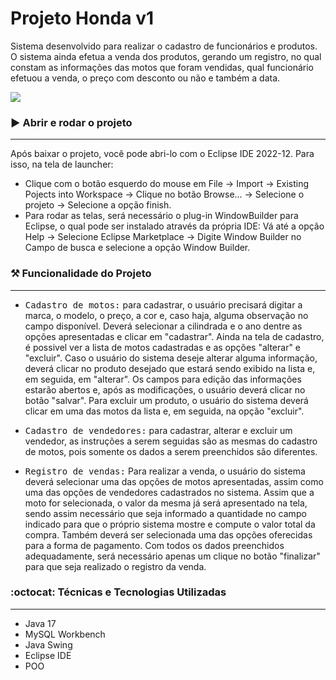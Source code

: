 # Projeto Honda v1
Sistema desenvolvido para realizar o cadastro de funcionários e produtos. 
O sistema ainda efetua a venda dos produtos, gerando um registro, no qual constam as informações das motos que foram vendidas, qual funcionário efetuou a venda, o preço com desconto ou não e também a data.

<p>
<img src="https://img.shields.io/badge/STATUS-COMPLETO-green"/>
</p>

### :arrow_forward: Abrir e rodar o projeto
---
Após baixar o projeto, você pode abri-lo com o Eclipse IDE 2022-12. Para isso, na tela de launcher:
- Clique com o botão esquerdo do mouse em File -> Import -> Existing Pojects into Workspace -> Clique no botão Browse... 
-> Selecione o projeto -> Selecione a opção finish.
- Para rodar as telas, será necessário o plug-in WindowBuilder para Eclipse, o qual pode ser instalado através da própria IDE: 
Vá até a opção Help -> Selecione Eclipse Marketplace -> Digite Window Builder no Campo de busca e selecione a opção Window Builder.

### :hammer_and_pick: Funcionalidade do Projeto 
---
- <kbd>Cadastro de motos:</kbd> para cadastrar, o usuário precisará digitar a marca, o modelo, o preço, a cor e, caso haja, alguma observação no campo disponível. 
Deverá selecionar a cilindrada e o ano dentre as opções apresentadas e clicar em "cadastrar". 
Ainda na tela de cadastro, é possivel ver a lista de motos cadastradas e as opções "alterar" e "excluir".
Caso o usuário do sistema deseje alterar alguma informação, deverá clicar no produto desejado que estará sendo exibido na lista e, em seguida, em "alterar". Os campos para edição das informações
estarão abertos e, após as modificações, o usuário deverá clicar no botão "salvar".
Para excluir um produto, o usuário do sistema deverá clicar em uma das motos da lista e, em seguida, na opção "excluir".

- <kbd>Cadastro de vendedores:</kbd> para cadastrar, alterar e excluir um vendedor, as instruções a serem seguidas são as mesmas do cadastro de motos, pois somente os dados a serem preenchidos são diferentes.

- <kbd>Registro de vendas:</kbd> Para realizar a venda, o usuário do sistema deverá selecionar uma das opções de motos apresentadas, assim como uma das opções de vendedores cadastrados no sistema. Assim que a moto for selecionada, o valor da mesma
já será apresentado na tela, sendo assim necessário que seja informado a quantidade no campo indicado para que o próprio sistema mostre e compute o valor total da compra. Também deverá ser selecionada uma das opções oferecidas para a forma
de pagamento. Com todos os dados preenchidos adequadamente, será necessário apenas um clique no botão "finalizar" para que seja realizado o registro da venda.

###  :octocat: Técnicas e Tecnologias Utilizadas
---
- Java 17
- MySQL Workbench
- Java Swing
- Eclipse IDE
- POO
